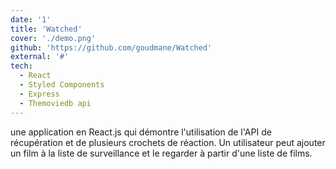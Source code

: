 ```yaml
---
date: '1'
title: 'Watched'
cover: './demo.png'
github: 'https://github.com/goudmane/Watched'
external: '#'
tech:
  - React
  - Styled Components
  - Express
  - Themoviedb api
---
```


une application en React.js qui démontre l'utilisation de l'API de récupération et de plusieurs crochets de réaction. Un utilisateur peut ajouter un film à la liste de surveillance et le regarder à partir d'une liste de films.
